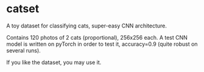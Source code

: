 # catset

A toy dataset for classifying cats, super-easy CNN architecture. 

Contains 120 photos of 2 cats (proportional), 256x256 each. A test CNN model is written on pyTorch in order to test it, accuracy=0.9 (quite robust on several runs). 

If you like the dataset, you may use it. 
